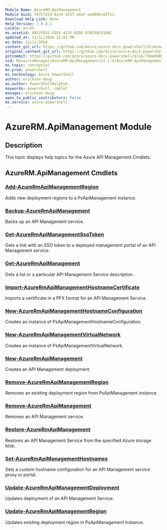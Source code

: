 ```yaml
---
Module Name: AzureRM.ApiManagement
Module Guid: f875725d-8ce4-423f-a6af-ea880bc63f13
Download Help Link: None
Help Version: 2.0.4.1
Locale: en-US
ms.assetid: 8952FE41-C8C0-4133-B1DE-A7BCE0C55D6C
updated_at: 11/11/2016 11:03 PM
ms.date: 11/11/2016
content_git_url: https://github.com/Azure/azure-docs-powershell/blob/master/azureps-cmdlets-docs/ResourceManager/AzureRM.ApiManagement/v1.1.4/AzureRM.ApiManagement.md
original_content_git_url: https://github.com/Azure/azure-docs-powershell/blob/master/azureps-cmdlets-docs/ResourceManager/AzureRM.ApiManagement/v1.1.4/AzureRM.ApiManagement.md
gitcommit: https://github.com/Azure/azure-docs-powershell/blob/79eeb985ea480979357fb4695832a0c3d29a48bf/azureps-cmdlets-docs/ResourceManager/AzureRM.ApiManagement/v1.1.4/AzureRM.ApiManagement.md
uid: ResourceManager/AzureRM.ApiManagement/v1.1.4/AzureRM.ApiManagement.md
ms.topic: conceptual
ms.prod: powershell
ms.technology: Azure PowerShell
author: erickson-doug
ms.author: PowerShellHelpPub
keywords: powershell, cmdlet
manager: erickson-doug
open_to_public_contributors: False
ms.service: azure-powershell
---
```


# AzureRM.ApiManagement Module
## Description
This topic displays help topics for the Azure API Management Cmdlets. 

## AzureRM.ApiManagement Cmdlets
### [Add-AzureRmApiManagementRegion](./Add-AzureRmApiManagementRegion.md)
Adds new deployment regions to a PsApiManagement instance.


### [Backup-AzureRmApiManagement](./Backup-AzureRmApiManagement.md)
Backs up an API Management service.


### [Get-AzureRmApiManagementSsoToken](./Get-AzureRmApiManagementSsoToken.md)
Gets a link with an SSO token to a deployed management portal of an API Management service.


### [Get-AzureRmApiManagement](./Get-AzureRmApiManagement.md)
Gets a list or a particular API Management Service description.


### [Import-AzureRmApiManagementHostnameCertificate](./Import-AzureRmApiManagementHostnameCertificate.md)
Imports a certificate in a PFX format for an API Management Service.


### [New-AzureRmApiManagementHostnameConfiguration](./New-AzureRmApiManagementHostnameConfiguration.md)
Creates an instance of PsApiManagementHostnameConfiguration.


### [New-AzureRmApiManagementVirtualNetwork](./New-AzureRmApiManagementVirtualNetwork.md)
Creates an instance of PsApiManagementVirtualNetwork.


### [New-AzureRmApiManagement](./New-AzureRmApiManagement.md)
Creates an API Management deployment.


### [Remove-AzureRmApiManagementRegion](./Remove-AzureRmApiManagementRegion.md)
Removes an existing deployment region from PsApiManagement instance.


### [Remove-AzureRmApiManagement](./Remove-AzureRmApiManagement.md)
Removes an API Management service.


### [Restore-AzureRmApiManagement](./Restore-AzureRmApiManagement.md)
Restores an API Management Service from the specified Azure storage blob.


### [Set-AzureRmApiManagementHostnames](./Set-AzureRmApiManagementHostnames.md)
Sets a custom hostname configuration for an API Management service proxy or portal.


### [Update-AzureRmApiManagementDeployment](./Update-AzureRmApiManagementDeployment.md)
Updates deployment of an API Management Service.


### [Update-AzureRmApiManagementRegion](./Update-AzureRmApiManagementRegion.md)
Updates existing deployment region in PsApiManagement instance.




